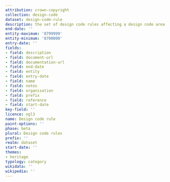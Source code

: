 ```yaml
---
attribution: crown-copyright
collection: design-code
dataset: design-code-rule
description: the set of design code rules affecting a design code area
end-date: ''
entity-maximum: '8799999'
entity-minimum: '8700000'
entry-date: ''
fields:
- field: description
- field: document-url
- field: documentation-url
- field: end-date
- field: entity
- field: entry-date
- field: name
- field: notes
- field: organisation
- field: prefix
- field: reference
- field: start-date
key-field: ''
licence: ogl3
name: Design code rule
paint-options: ''
phase: beta
plural: Design code rules
prefix: ''
realm: dataset
start-date: ''
themes:
- heritage
typology: category
wikidata: ''
wikipedia: ''
---
```

